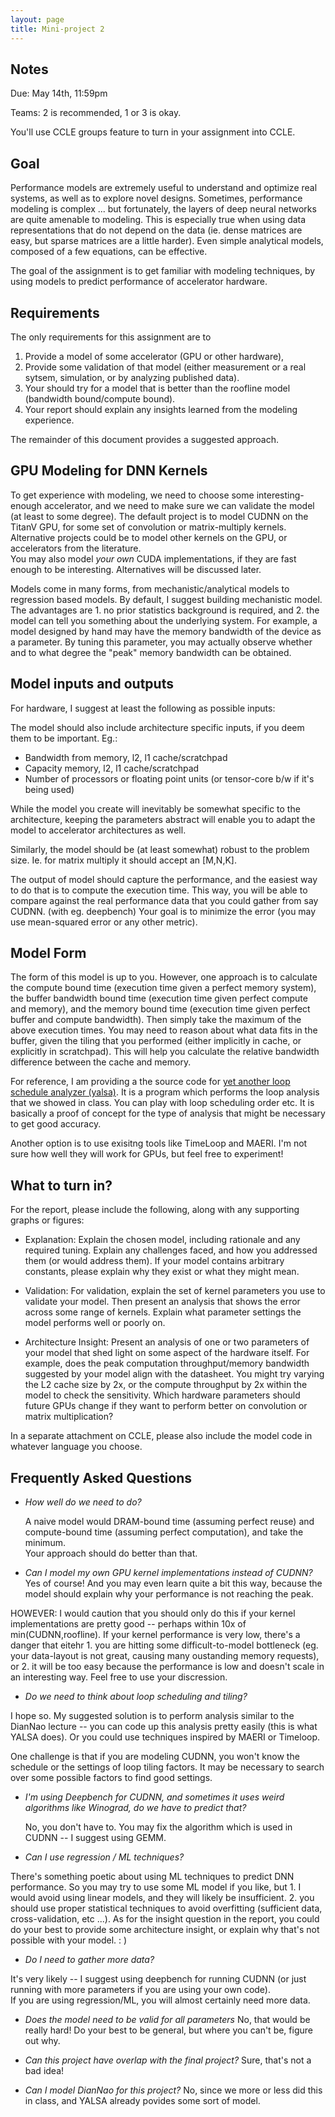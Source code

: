 ```yaml
---
layout: page
title: Mini-project 2
---
```


## Notes

Due: May 14th, 11:59pm

Teams: 2 is recommended, 1 or 3 is okay.

You'll use CCLE groups feature to turn in your assignment into CCLE.


## Goal 

Performance models are extremely useful to understand and optimize real systems, 
as well as to explore novel designs.  Sometimes, performance modeling is complex ...
but fortunately, the layers of deep neural networks are quite amenable to modeling. 
This is especially true when
using data representations that do not depend on the data (ie. dense
matrices are easy, but sparse matrices are a little harder). 
Even simple analytical models, composed of a few equations, can be effective.

The goal of the assignment is to get familiar with modeling techniques, by using models 
to predict performance of accelerator hardware.  

## Requirements

The only requirements for this assignment are to 
  1. Provide a model of some accelerator (GPU or other hardware), 
  2. Provide some validation of that model (either measurement 
     or a real sytsem, simulation, or by analyzing published data).
  3. Your should try for a model that is better than the
      roofline model (bandwidth bound/compute bound).  
  4.  Your report should explain any insights learned from the modeling experience.  

The remainder of this document provides a suggested approach.

## GPU Modeling for DNN Kernels

To get experience with modeling, we need to choose some interesting-enough
accelerator, and we need to make sure we can validate the model (at least to
some degree).  The default project is to model CUDNN on the TitanV GPU, for 
some set of convolution or matrix-multiply kernels.  Alternative projects could
be to model other kernels on the GPU, or accelerators from the literature.  
You may also model *your own* CUDA implementations, if they are fast enough to
be interesting.  Alternatives will be discussed later.

Models come in many forms, from mechanistic/analytical models to regression based models.
By default, I suggest building mechanistic model.  The advantages are 1. no prior statistics
background is required, and 2. the model can tell you something about the underlying
system.  For example, a model designed by hand may have the memory bandwidth of the
device as a parameter.  By tuning this parameter, you may actually observe whether and to what
degree the "peak" memory bandwidth can be obtained.  

## Model inputs and outputs

For hardware, I suggest at least the following as possible inputs:

The model should also include architecture specific inputs, if you deem them to be important.  Eg.:
* Bandwidth from memory, l2, l1 cache/scratchpad
* Capacity memory, l2, l1 cache/scratchpad
* Number of processors or floating point units (or tensor-core b/w if it's being used)

While the model you create will inevitably be somewhat specific to the 
architecture, keeping the parameters abstract will enable you to adapt the
model to accelerator architectures as well.

Similarly, the model should be (at least somewhat) robust to the problem size. 
Ie. for matrix multiply it should accept an [M,N,K].

The output of model should capture the performance, and the easiest way to do that is to
compute the execution time. This way, you will be able to compare
against the real performance data that you could gather from say CUDNN. (with eg. deepbench)
Your goal is to minimize the error (you may use mean-squared error or any other metric).  

## Model Form

The form of this model is up to you.  However, one approach is to calculate the
compute bound time (execution time given a perfect memory system), the buffer
bandwidth bound time (execution time given perfect compute and memory), and the
memory bound time (execution time given perfect buffer and compute bandwidth).
Then simply take the maximum of the above execution times.  You may need to
reason about what data fits in the buffer, given the tiling that you performed
(either implicitly in cache, or explicitly in scratchpad).  This will help you calculate the
relative bandwidth difference between the cache and memory.


For reference, I am providing a the source code 
for [yet another loop schedule analyzer (yalsa)](https://github.com/PolyArch/yalsa).
It is a program which performs the loop analysis that we showed in class.  You can play
with loop scheduling order etc. It is basically a
 proof of concept for the type of analysis that might be necessary to get
good accuracy.  

Another option is to use exisitng tools like TimeLoop and MAERI.  I'm not sure
how well they will work for GPUs, but feel free to experiment!

## What to turn in?

For the report, please include the following, along with any supporting graphs or figures:

* Explanation:  Explain the chosen model, including rationale and any required tuning.  Explain
any challenges faced, and how you addressed them (or would address them).  If your model
contains arbitrary constants, please explain why they exist or what they might mean.

* Validation:  For validation, explain the set of kernel parameters you use to validate your model.
Then present an analysis that shows the error across some range of kernels.  Explain what parameter
settings the model performs well or poorly on. 

* Architecture Insight: Present an analysis of one or two parameters of your model that shed light
on some aspect of the hardware itself.  For example, does the peak computation throughput/memory
bandwidth suggested by your model align with the datasheet.  You might try varying the L2 cache 
size by 2x, or the compute throughput by 2x within the model to check the sensitivity.
Which hardware parameters should future GPUs change if they
want to perform better on convolution or matrix multiplication? 

In a separate attachment on CCLE, please also include the model code in whatever language you choose.

## Frequently Asked Questions

* *How well do we need to do?*

  A naive model would DRAM-bound time (assuming perfect reuse) 
and compute-bound time (assuming perfect computation), and take the minimum.  
Your approach should do better than that.

* *Can I model my own GPU kernel implementations instead of CUDNN?*
Yes of course!  And you may even learn quite a bit this way, because the model
should explain why your performance is not reaching the peak.

HOWEVER: I would caution that you should only do this if your kernel
implementations are pretty good -- perhaps within 10x of min(CUDNN,roofline).
If your kernel performance is very low, there's a danger 
that eitehr 1. you are hitting some difficult-to-model bottleneck
(eg. your data-layout is not great, causing many oustanding memory requests), 
or 2. it will be too easy because the performance is low
and doesn't scale in an interesting way.  Feel free to use your discression.

* *Do we need to think about loop scheduling and tiling?*

I hope so.  My suggested solution is to perform analysis similar to the DianNao
lecture -- you can code up this analysis pretty easily (this is what YALSA does). Or you could use techniques inspired by MAERI or Timeloop.

One challenge is that if you are modeling CUDNN, you won't know the schedule
or the settings of loop tiling factors.  It may be necessary to search over some
possible factors to find good settings.

* *I'm using Deepbench for CUDNN, and sometimes it uses weird algorithms like 
Winograd, do we have to predict that?*

  No, you don't have to.  You may fix the algorithm which is used in CUDNN -- I suggest using GEMM.

* *Can I use regression / ML techniques?*

There's something poetic about using ML techniques to predict DNN performance.
So you may try to use some ML model if you like, but 1. I would avoid using
linear models, and they will likely be insufficient.
2. you should use proper statistical techniques to avoid overfitting
   (sufficient data, cross-validation, etc ...).  As for the insight question
in the report, you could do your best to provide some architecture insight, or
explain why that's not possible with your model. : )

* *Do I need to gather more data?*

It's very likely -- I suggest using deepbench for running CUDNN (or just running
with more parameters if you are using your own code).  
If you are using regression/ML, you will almost certainly need more data.

* *Does the model need to be valid for all parameters*
  No, that would be really hard!  Do your best to be general, 
but where you can't be, figure out why.

* *Can this project have overlap with the final project?*
Sure, that's not a bad idea!

* *Can I model DianNao for this project?*
No, since we more or less did this in class, and YALSA already povides some sort of model.
 


